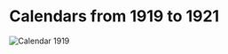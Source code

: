 # Calendars from 1919 to 1921
![Calendar 1919](https://user-images.githubusercontent.com/107671583/229317038-678a4a1c-64cf-42fc-bd08-37bba60afdb6.png)
